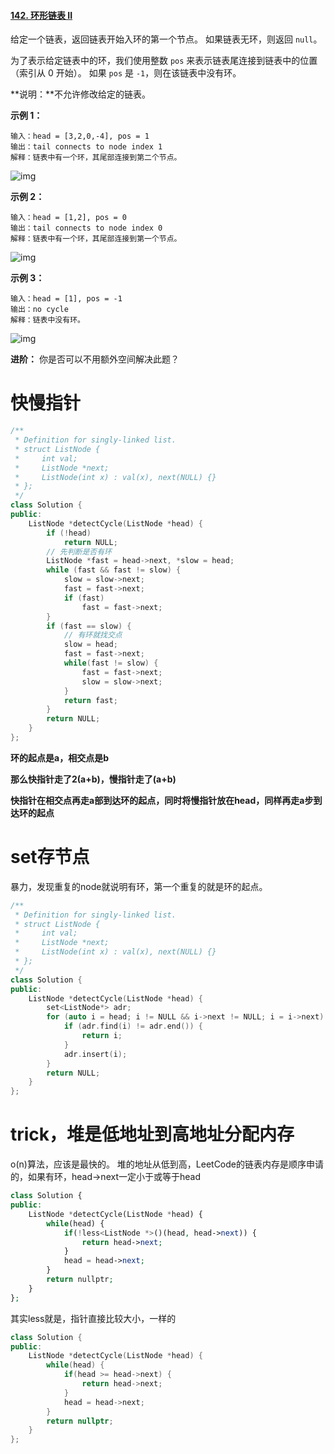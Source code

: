 #### [142. 环形链表 II](https://leetcode-cn.com/problems/linked-list-cycle-ii/)

给定一个链表，返回链表开始入环的第一个节点。 如果链表无环，则返回 `null`。

为了表示给定链表中的环，我们使用整数 `pos` 来表示链表尾连接到链表中的位置（索引从 0 开始）。 如果 `pos` 是 `-1`，则在该链表中没有环。

**说明：**不允许修改给定的链表。

 

**示例 1：**

```
输入：head = [3,2,0,-4], pos = 1
输出：tail connects to node index 1
解释：链表中有一个环，其尾部连接到第二个节点。
```

![img](https://assets.leetcode-cn.com/aliyun-lc-upload/uploads/2018/12/07/circularlinkedlist.png)

**示例 2：**

```
输入：head = [1,2], pos = 0
输出：tail connects to node index 0
解释：链表中有一个环，其尾部连接到第一个节点。
```

![img](https://assets.leetcode-cn.com/aliyun-lc-upload/uploads/2018/12/07/circularlinkedlist_test2.png)

**示例 3：**

```
输入：head = [1], pos = -1
输出：no cycle
解释：链表中没有环。
```

![img](https://assets.leetcode-cn.com/aliyun-lc-upload/uploads/2018/12/07/circularlinkedlist_test3.png)

 

**进阶：**
你是否可以不用额外空间解决此题？





# 快慢指针

```c++
/**
 * Definition for singly-linked list.
 * struct ListNode {
 *     int val;
 *     ListNode *next;
 *     ListNode(int x) : val(x), next(NULL) {}
 * };
 */
class Solution {
public:
    ListNode *detectCycle(ListNode *head) {
        if (!head) 
            return NULL;
        // 先判断是否有环
        ListNode *fast = head->next, *slow = head;
        while (fast && fast != slow) {
            slow = slow->next;
            fast = fast->next;
            if (fast)
                fast = fast->next;
        }
        if (fast == slow) {
          	// 有环就找交点
            slow = head;
            fast = fast->next;
            while(fast != slow) {
                fast = fast->next;
                slow = slow->next;
            }
            return fast;
        } 
        return NULL;
    }
};
```

**环的起点是a，相交点是b**

**那么快指针走了2(a+b)，慢指针走了(a+b)**

**快指针在相交点再走a部到达环的起点，同时将慢指针放在head，同样再走a步到达环的起点**





# set存节点

暴力，发现重复的node就说明有环，第一个重复的就是环的起点。

```c++
/**
 * Definition for singly-linked list.
 * struct ListNode {
 *     int val;
 *     ListNode *next;
 *     ListNode(int x) : val(x), next(NULL) {}
 * };
 */
class Solution {
public:
    ListNode *detectCycle(ListNode *head) {
        set<ListNode*> adr;
        for (auto i = head; i != NULL && i->next != NULL; i = i->next) {
            if (adr.find(i) != adr.end()) {
                return i;
            }
            adr.insert(i);
        }
        return NULL;
    }
};
```



# trick，堆是低地址到高地址分配内存

o(n)算法，应该是最快的。 堆的地址从低到高，LeetCode的链表内存是顺序申请的，如果有环，head->next一定小于或等于head

```php
class Solution {
public:
    ListNode *detectCycle(ListNode *head) {
        while(head) {
            if(!less<ListNode *>()(head, head->next)) {
                return head->next;
            }
            head = head->next;
        }
        return nullptr;
    }
};
```

其实less就是，指针直接比较大小，一样的

```c++
class Solution {
public:
    ListNode *detectCycle(ListNode *head) {
        while(head) {
            if(head >= head->next) {
                return head->next;
            }
            head = head->next;
        }
        return nullptr;
    }
};
```


